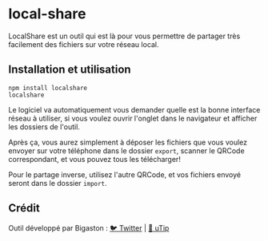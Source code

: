 # local-share
LocalShare est un outil qui est là pour vous permettre de partager très facilement des fichiers sur votre réseau local.

## Installation et utilisation
```
npm install localshare
localshare
```

Le logiciel va automatiquement vous demander quelle est la bonne interface réseau à utiliser, si vous voulez ouvrir l'onglet dans le navigateur et afficher les dossiers de l'outil.

Après ça, vous aurez simplement à déposer les fichiers que vous voulez envoyer sur votre téléphone dans le dossier `export`, scanner le QRCode correspondant, et vous pouvez tous les télécharger!

Pour le partage inverse, utilisez l'autre QRCode, et vos fichiers envoyé seront dans le dossier `import`.

## Crédit
Outil développé par Bigaston : [🐦 Twitter](https://twitter.com/Bigaston) | [💸 uTip](https://utip.io/Bigaston)
